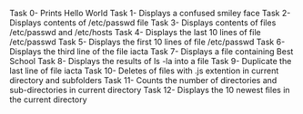 Task 0- Prints Hello World
Task 1- Displays a confused smiley face
Task 2- Displays contents of /etc/passwd file
Task 3- Displays contents of files /etc/passwd and /etc/hosts
Task 4- Displays the last 10 lines of file /etc/passwd
Task 5- Displays the first 10 lines of file /etc/passwd
Task 6- Displays the third line of the file iacta
Task 7- Displays a file containing Best School
Task 8- Displays the results of ls -la into a file 
Task 9- Duplicate the last line of file iacta
Task 10- Deletes of files with .js extention in current directory and subfolders
Task 11- Counts the number of directories and sub-directories in current directory
Task 12- Displays the 10 newest files in the current directory
